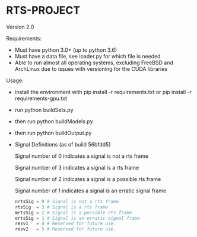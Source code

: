 # RTS-PROJECT

Version 2.0

Requirements:
  * Must have python 3.0+ (up to python 3.6)
  * Must have a data file, see loader.py for which file is needed
  * Able to run almost all operating systems, excluding FreeBSD and ArchLinux due to issues with versioning for the CUDA libraries

Usage:
  - install the environment with pip install -r requirements.txt or pip install -r requirements-gpu.txt
  - run python buildSets.py
  - then run python buildModels.py
  - then run python buildOutput.py
  - Signal Definitions (as of build  56bfdd5)

      Signal number of 0 indicates a signal is not a rts frame
      
      Signal number of 3 indicates a signal is a rts frame
      
      Signal number of 2 indicates a signal is a possible rts frame
      
      Signal number of 1 indicates a signal is an erratic signal frame
      
      
      ```python
      nrtsSig = 0 # Signal is not a rts frame
      rtsSig  = 3 # Signal is a rts frame
      mrtsSig = 2 # Signal is a possible rts frame
      ertsSig = 1 # Signal is an erratic signal frame
      resv1   = 4 # Reserved for future use.
      resv2   = 5 # Reserved for future use.
      ```
